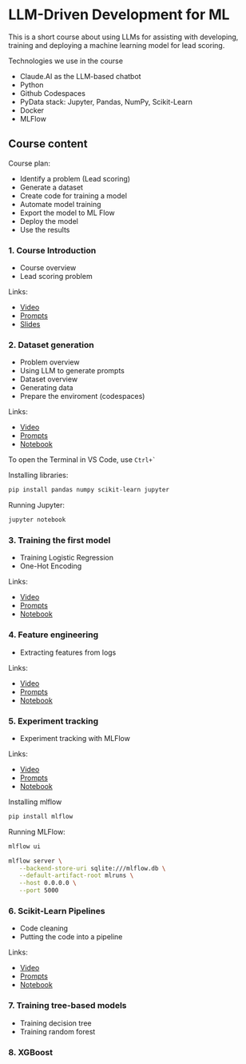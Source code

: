 # LLM-Driven Development for ML

This is a short course about using LLMs for assisting with
developing, training and deploying a machine learning model
for lead scoring.

Technologies we use in the course

* Claude.AI as the LLM-based chatbot
* Python 
* Github Codespaces
* PyData stack: Jupyter, Pandas, NumPy, Scikit-Learn
* Docker
* MLFlow


## Course content

Course plan:

* Identify a problem (Lead scoring)
* Generate a dataset
* Create code for training a model
* Automate model training
* Export the model to ML Flow
* Deploy the model
* Use the results


### 1. Course Introduction

* Course overview
* Lead scoring problem

Links:

* [Video](https://www.loom.com/share/73e013901bda47b8a4123b563cc0e38e)
* [Prompts](prompts/01-intro.md)
* [Slides](https://docs.google.com/presentation/d/19XAVPOAOx00NcvFcUSIWBatV53Nr2wpt-6AmJpGty1U/edit)


### 2. Dataset generation

* Problem overview
* Using LLM to generate prompts
* Dataset overview
* Generating data
* Prepare the enviroment (codespaces)

Links:

* [Video](https://www.loom.com/share/4beba860d8c24e4c8c1485bd4f79cf44)
* [Prompts](prompts/02-data.md)
* [Notebook](analytics/train-01.ipynb)


To open the Terminal in VS Code, use ``` Ctrl+` ```

Installing libraries:

```bash
pip install pandas numpy scikit-learn jupyter
```

Running Jupyter:

```bash
jupyter notebook
```


### 3. Training the first model

* Training Logistic Regression
* One-Hot Encoding


Links:

* [Video](https://www.loom.com/share/74ecce75606b463ea4947661b13ce46d)
* [Prompts](prompts/03-train.md)
* [Notebook](analytics/train-02.ipynb)


### 4. Feature engineering 

* Extracting features from logs

Links:

* [Video](https://www.loom.com/share/2e48598f016d4add81952be7a13f1e97)
* [Prompts](prompts/04-feature-engineering.md)
* [Notebook](analytics/train-03-mlflow.ipynb)


### 5. Experiment tracking

* Experiment tracking with MLFlow


Links:

* [Video](https://www.loom.com/share/a546793dc628431f948135360e0edd19)
* [Prompts](prompts/05-mlflow.md)
* [Notebook](analytics/train-03-mlflow.ipynb)

Installing mlflow

```bash
pip install mlflow
```

Running MLFlow:

```bash
mlflow ui

mlflow server \
   --backend-store-uri sqlite:///mlflow.db \
   --default-artifact-root mlruns \
   --host 0.0.0.0 \
   --port 5000
```

### 6. Scikit-Learn Pipelines

* Code cleaning 
* Putting the code into a pipeline


Links:

* [Video](https://www.loom.com/share/5a9c4278cdfb47178579ef12159ef1ff)
* [Prompts](prompts/06-pipelines.md)
* [Notebook](analytics/train-04-pipelines.ipynb)


### 7. Training tree-based models

* Training decision tree
* Training random forest


### 8. XGBoost